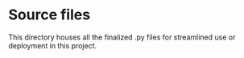 # Source files 
This directory houses all the finalized .py files for streamlined use or deployment in this project.

